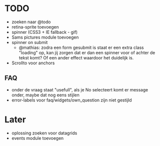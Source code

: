 # TODO
* zoeken naar @todo
* retina-sprite toevoegen
* spinner (CSS3 + IE fallback - gif)
* Sams pictures module toevoegen
* spinner on submit
	* @mathias: zodra een form gesubmit is staat er een extra class "loading" op, kan jij zorgen dat er dan een spinner voor of achter de tekst komt? Of een ander effect waardoor het duidelijk is.
* Scrollto voor anchors

## FAQ
* onder de vraag staat "usefull", als je No selecteert komt er message onder, maybe dat nog eens stijlen
* error-labels voor faq/widgets/own_question zijn niet gestijld

# Later
* oplossing zoeken voor datagrids
* events module toevoegen